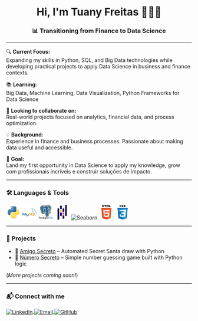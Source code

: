 <h1 align="center">Hi, I'm Tuany Freitas 👩🏻‍💻</h1>
<h3 align="center">📊 Transitioning from Finance to Data Science</h3>

---

🔍 **Current Focus:**  
Expanding my skills in Python, SQL, and Big Data technologies while developing practical projects to apply Data Science in business and finance contexts.

📚 **Learning:**  
Big Data, Machine Learning, Data Visualization, Python Frameworks for Data Science

🤝 **Looking to collaborate on:**  
Real-world projects focused on analytics, financial data, and process optimization.

💡 **Background:**  
Experience in finance and business processes. Passionate about making data useful and accessible.  

🎯 **Goal:**  
Land my first opportunity in Data Science to apply my knowledge, grow com profissionais incríveis e construir soluções de impacto.

---

### 🛠️ Languages & Tools

<p align="left">
  <img src="https://raw.githubusercontent.com/devicons/devicon/master/icons/python/python-original.svg" alt="Python" width="40"/>
  <img src="https://raw.githubusercontent.com/devicons/devicon/master/icons/mysql/mysql-original-wordmark.svg" alt="MySQL" width="40"/>
  <img src="https://raw.githubusercontent.com/devicons/devicon/master/icons/postgresql/postgresql-original-wordmark.svg" alt="PostgreSQL" width="40"/>
  <img src="https://raw.githubusercontent.com/devicons/devicon/master/icons/pandas/pandas-original.svg" alt="Pandas" width="40"/>
  <img src="https://seaborn.pydata.org/_images/logo-mark-lightbg.svg" alt="Seaborn" width="40"/>
  <img src="https://raw.githubusercontent.com/devicons/devicon/master/icons/html5/html5-original-wordmark.svg" alt="HTML" width="40"/>
  <img src="https://raw.githubusercontent.com/devicons/devicon/master/icons/css3/css3-original-wordmark.svg" alt="CSS" width="40"/>
</p>

---

### 💼 Projects

- 🎁 [Amigo Secreto](https://github.com/tuanyfreitas/amigosecreto) – Automated Secret Santa draw with Python
- 🔢 [Número Secreto](https://github.com/tuanyfreitas/numerosecreto) – Simple number guessing game built with Python logic

(*More projects coming soon!*)

---

### 📬 Connect with me

<p align="left">
  <a href="https://linkedin.com/in/tuanyfreitas" target="blank">
    <img align="center" src="https://img.shields.io/badge/LinkedIn-blue?style=flat&logo=linkedin" alt="LinkedIn"/>
  </a>
  <a href="mailto:tuanyfreitas@email.com" target="blank">
    <img align="center" src="https://img.shields.io/badge/Email-EA4335?style=flat&logo=gmail&logoColor=white" alt="Email"/>
  </a>
  <a href="https://github.com/tuanyfreitas" target="blank">
    <img align="center" src="https://img.shields.io/badge/GitHub-000?style=flat&logo=github&logoColor=white" alt="GitHub"/>
  </a>
</p>
